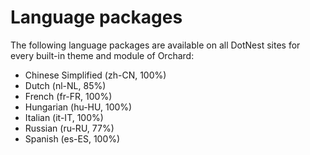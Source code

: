 # Language packages



The following language packages are available on all DotNest sites for every built-in theme and module of Orchard:

- Chinese Simplified (zh-CN, 100%)
- Dutch (nl-NL, 85%)
- French (fr-FR, 100%)
- Hungarian (hu-HU, 100%)
- Italian (it-IT, 100%)
- Russian (ru-RU, 77%)
- Spanish (es-ES, 100%)